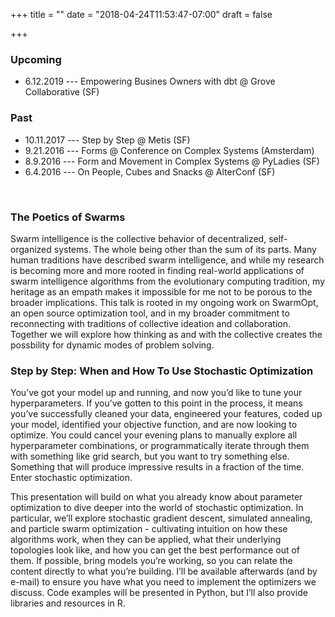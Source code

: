 +++
title = ""
date = "2018-04-24T11:53:47-07:00"
draft = false

+++
### Upcoming
* 6.12.2019 --- Empowering Busines Owners with dbt @ Grove Collaborative (SF)<br/>

### Past

* 10.11.2017 --- Step by Step @ Metis (SF)<br/>
* 9.21.2016 --- Forms @ Conference on Complex Systems (Amsterdam)<br/>
* 8.9.2016 --- Form and Movement in Complex Systems @ PyLadies (SF)<br/>
* 6.4.2016 --- On People, Cubes and Snacks @ AlterConf (SF)

</br>

### The Poetics of Swarms 

Swarm intelligence is the collective behavior of decentralized,
self-organized systems. The whole being other than the sum of its parts.
Many human traditions have described swarm intelligence, and while my
research is becoming more and more rooted in finding real-world
applications of swarm intelligence algorithms from the evolutionary
computing tradition, my heritage as an empath makes it
impossible for me not to be porous to the broader implications. This talk
is rooted in my ongoing work on SwarmOpt, an open source optimization tool, 
and in my broader commitment to reconnecting with traditions of collective
ideation and collaboration. Together we will explore how thinking as and
with the collective creates the possbility for dynamic modes of problem solving.

### Step by Step: When and How To Use Stochastic Optimization

You’ve got your model up and running, and now you’d like to tune your
hyperparameters. If you’ve gotten to this point in the process, it means
you’ve successfully cleaned your data, engineered your features, coded
up your model, identified your objective function, and are now looking
to optimize. You could cancel your evening plans to manually explore all
hyperparameter combinations, or programmatically iterate through them
with something like grid search, but you want to try something else.
Something that will produce impressive results in a fraction of the
time. Enter stochastic optimization.

This presentation will build on what you already know about parameter
optimization to dive deeper into the world of stochastic optimization.
In particular, we’ll explore stochastic gradient descent, simulated
annealing, and particle swarm optimization - cultivating intuition on
how these algorithms work, when they can be applied, what their
underlying topologies look like, and how you can get the best
performance out of them. If possible, bring models you’re working, so
you can relate the content directly to what you’re building. I’ll be
available afterwards (and by e-mail) to ensure you have what you need to
implement the optimizers we discuss. Code examples will be presented in
Python, but I’ll also provide libraries and resources in R.

